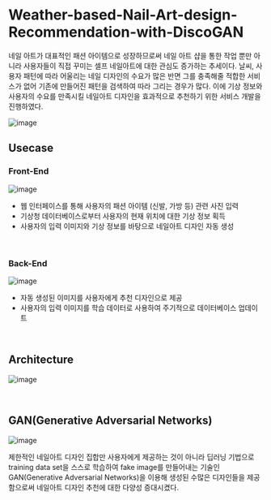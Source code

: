 # Weather-based-Nail-Art-design-Recommendation-with-DiscoGAN

네일 아트가 대표적인 패션 아이템으로 성장하므로써 네일 아트 샵을 통한 작업 뿐만 아니라 사용자들이 직접 꾸미는 셀프 네일아트에 대한 관심도 증가하는 추세이다. 날씨, 사용자 패턴에 따라 어울리는 네일 디자인의 수요가 많은 반면 그를 충족해줄 적합한 서비스가 없어 기존에 만들어진 패턴을 검색하여 따라 그리는 경우가 많다. 이에 기상 정보와 사용자의 수요를 만족시킬 네일아트 디자인을 효과적으로 추천하기 위한 서비스 개발을 진행하였다.

![image](https://user-images.githubusercontent.com/53864655/72875026-befcfa80-3d36-11ea-8056-55e729fed7c0.png)


## Usecase

### Front-End

![image](https://user-images.githubusercontent.com/53864655/72873105-50b63900-3d32-11ea-9e87-fd0870242815.png)

* 웹 인터페이스를 통해 사용자의 패션 아이템 (신발, 가방 등) 관련 사진 입력
* 기상청 데이터베이스로부터 사용자의 현재 위치에 대한 기상 정보 획득
* 사용자의 입력 이미지와 기상 정보를 바탕으로 네일아트 디자인 자동 생성

<br>

### Back-End

![image](https://user-images.githubusercontent.com/53864655/72873165-72afbb80-3d32-11ea-86fa-f8b9b807ca82.png)

* 자동 생성된 이미지를 사용자에게 추천 디자인으로 제공
* 사용자의 입력 이미지를 학습 데이터로 사용하여 주기적으로 데이터베이스 업데이트

<br>

## Architecture

![image](https://user-images.githubusercontent.com/53864655/72874779-1ea6d600-3d36-11ea-9550-63c53106b976.png)

<br>

## GAN(Generative Adversarial Networks) 

![image](https://user-images.githubusercontent.com/53864655/72875148-04212c80-3d37-11ea-92af-7de09e4c2df6.png)

제한적인 네일아트 디자인 집합만 사용자에게 제공하는 것이 아니라 딥러닝 기법으로 training data set을 스스로 학습하여 fake image를 만들어내는 기술인 GAN(Generative Adversarial Networks)을 이용해 생성된 수많은 디자인들을 제공함으로써 네일아트 디자인 추천에 대한 다양성 증대시켰다.



